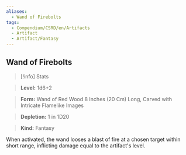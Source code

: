 ```yaml
---
aliases:
  - Wand of Firebolts
tags:
  - Compendium/CSRD/en/Artifacts
  - Artifact
  - Artifact/Fantasy
---
```

  
    
## Wand of Firebolts    
>[!info] Stats    
> **Level:** 1d6+2    
> **Form:** Wand of Red Wood 8 Inches (20 Cm) Long, Carved with Intricate Flamelike Images    
> **Depletion:** 1 in 1D20    
> **Kind:** Fantasy  
    
When activated, the wand looses a blast of fire at a chosen target within short range, inflicting damage equal to the artifact's level.